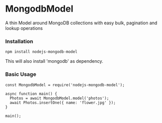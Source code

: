 # MongodbModel

A thin Model around MongoDB collections with easy bulk, pagination and lookup operations

### Installation


    npm install nodejs-mongodb-model

This will also install 'mongodb' as dependency.

### Basic Usage

    const MongodbModel = require('nodejs-mongodb-model');
    
    async function main() {
      Photos = await MongodbModel.model('photos');
      await Photos.insertOne({ name: 'flower.jpg' });
    }
    
    main();

